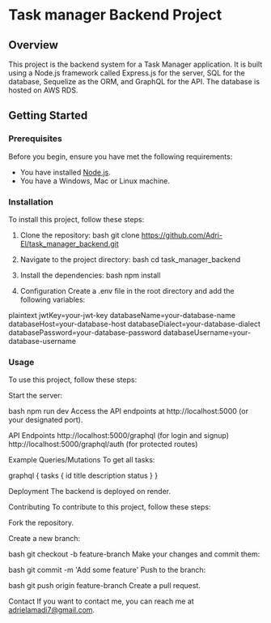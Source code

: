 # Task manager Backend Project

## Overview
This project is the backend system for a Task Manager application. It is built using a Node.js framework called Express.js for the server, SQL for the database, Sequelize as the ORM, and GraphQL for the API. The database is hosted on AWS RDS.

## Getting Started

### Prerequisites
Before you begin, ensure you have met the following requirements:
- You have installed [Node.js](https://nodejs.org/).
- You have a Windows, Mac or Linux machine.

### Installation
To install this project, follow these steps:

1. Clone the repository:
   bash
   git clone https://github.com/Adri-El/task_manager_backend.git

2. Navigate to the project directory:
  bash
  cd task_manager_backend

3. Install the dependencies:
  bash
  npm install

4. Configuration
  Create a .env file in the root directory and add the following variables:

plaintext
jwtKey=your-jwt-key
databaseName=your-database-name
databaseHost=your-database-host
databaseDialect=your-database-dialect
databasePassword=your-database-password
databaseUsername=your-database-username

### Usage
To use this project, follow these steps:

Start the server:

bash
npm run dev
Access the API endpoints at http://localhost:5000 (or your designated port).

API Endpoints
http://localhost:5000/graphql (for login and signup)
http://localhost:5000/graphql/auth (for protected routes)


Example Queries/Mutations
To get all tasks:

graphql
{
  tasks {
    id
    title
    description
    status
  }
}


Deployment
The backend is deployed on render.

Contributing
To contribute to this project, follow these steps:

Fork the repository.

Create a new branch:

bash
git checkout -b feature-branch
Make your changes and commit them:

bash
git commit -m 'Add some feature'
Push to the branch:

bash
git push origin feature-branch
Create a pull request.

Contact
If you want to contact me, you can reach me at adrielamadi7@gmail.com.

